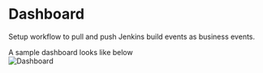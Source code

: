 # Dashboard  
Setup workflow to pull and push Jenkins build events as business events.  

A sample dashboard looks like below  
![Dashboard](https://github.com/nikhilgoenkatech/Dynatrace_as_Orchestrator/blob/73620319c191b01cd5a91f0ed4386312ef1b9b4c/jenkins/stages/build/dashboard/Bizevents_build_events.gif)
